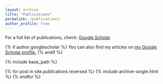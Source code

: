 ```yaml
---
layout: archive
title: "Publications"
permalink: /publications/
author_profile: true
---
```


For a full list of publications, check: [Google Scholar](https://scholar.google.com/citations?user=-xKVl80AAAAJ&hl=en)

{% if author.googlescholar %}
  You can also find my articles on <u><a href="{{author.googlescholar}}">my Google Scholar profile</a>.</u>
{% endif %}

{% include base_path %}

{% for post in site.publications reversed %}
  {% include archive-single.html %}
{% endfor %}

